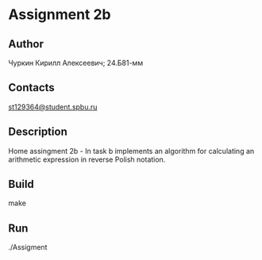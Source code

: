 # Assignment 2b
## Author
Чуркин Кирилл Алексеевич; 24.Б81-мм
## Contacts
st129364@student.spbu.ru
## Description
Home assingment 2b - In task b implements an algorithm for calculating an arithmetic expression in reverse Polish notation.
## Build
make
## Run
./Assigment
